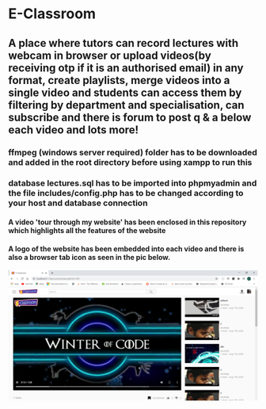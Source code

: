 # E-Classroom
## A place where tutors can record lectures with webcam in browser or upload videos(by receiving otp if it is an authorised email) in any format, create playlists, merge videos into a single video and students can access them by filtering by department and specialisation, can subscribe and there is forum to post q &amp; a below each video and lots more!
### ffmpeg (windows server required) folder has to be downloaded and added in the root directory before using xampp to run this
### database lectures.sql has to be imported into phpmyadmin and the file includes/config.php has to be changed according to your host and database connection
#### A video 'tour through my website' has been enclosed in this repository which highlights all the features of the website
#### A logo of the website has been embedded into each video and there is also a browser tab icon as seen in the pic below.
![browser tab icon and overlay embedded in each video](https://github.com/senthil2000-dev/E-Classroom/blob/master/overlay%20and%20icon.png)
